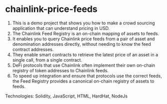 # chainlink-price-feeds

1. This is a demo project that shows you how to make a crowd sourcing application that can understand pricing in USD.
2. The Chainlink Feed Registry is an on-chain mapping of assets to feeds.
3. It enables you to query Chainlink price feeds from a pair of asset and denomination addresses directly, without needing to know the feed contract addresses.
4. They enable smart contracts to retrieve the latest price of an asset in a single call, from a single contract.
5. DeFi protocols that use Chainlink often implement their own on-chain registry of token addresses to Chainlink feeds.
6. To speed up integration and ensure that protocols use the correct feeds, the Feed Registry provides a canonical on-chain registry of assets to feeds.

Technologies: Solidity, JavaScript, HTML, HardHat, NodeJs
